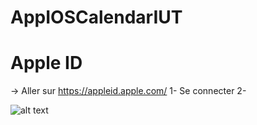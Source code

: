 # AppIOSCalendarIUT

# Apple ID
→ Aller sur https://appleid.apple.com/
1- Se connecter 
2-


![alt text](http://neurogadget.net/wp-content/uploads/2017/09/LI_TRk1z_400x400.jpg)
